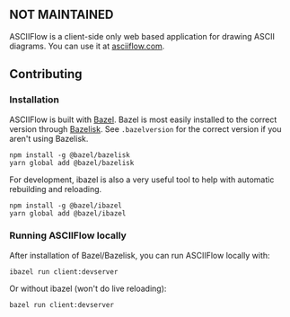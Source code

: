 ## NOT MAINTAINED


ASCIIFlow is a client-side only web based application for drawing ASCII diagrams. You can use it at [asciiflow.com](https://asciiflow.com).

## Contributing
### Installation

ASCIIFlow is built with [Bazel](https://docs.bazel.build/versions/4.0.0/getting-started.html).
Bazel is most easily installed to the correct version through [Bazelisk](https://github.com/bazelbuild/bazelisk). See `.bazelversion` for the correct version if you aren't using Bazelisk.

```
npm install -g @bazel/bazelisk
yarn global add @bazel/bazelisk
```

For development, ibazel is also a very useful tool to help with automatic rebuilding and reloading.

```
npm install -g @bazel/ibazel
yarn global add @bazel/ibazel
```


### Running ASCIIFlow locally

After installation of Bazel/Bazelisk, you can run ASCIIFlow locally with:

```
ibazel run client:devserver
```

Or without ibazel (won't do live reloading):

```
bazel run client:devserver
```
